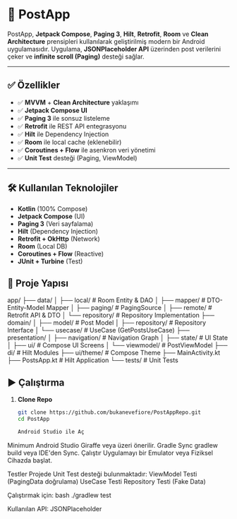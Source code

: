 # 📱 PostApp

PostApp, **Jetpack Compose**, **Paging 3**, **Hilt**, **Retrofit**, **Room** ve **Clean Architecture** prensipleri kullanılarak geliştirilmiş modern bir Android uygulamasıdır. Uygulama, **JSONPlaceholder API** üzerinden post verilerini çeker ve **infinite scroll (Paging)** desteği sağlar.

---

## ✅ Özellikler
- ✅ **MVVM** + **Clean Architecture** yaklaşımı  
- ✅ **Jetpack Compose UI**  
- ✅ **Paging 3** ile sonsuz listeleme  
- ✅ **Retrofit** ile REST API entegrasyonu  
- ✅ **Hilt** ile Dependency Injection  
- ✅ **Room** ile local cache (eklenebilir)  
- ✅ **Coroutines + Flow** ile asenkron veri yönetimi  
- ✅ **Unit Test** desteği (Paging, ViewModel)  

---

## 🛠️ Kullanılan Teknolojiler
- **Kotlin** (100% Compose)
- **Jetpack Compose** (UI)
- **Paging 3** (Veri sayfalama)
- **Hilt** (Dependency Injection)
- **Retrofit + OkHttp** (Network)
- **Room** (Local DB)
- **Coroutines + Flow** (Reactive)
- **JUnit + Turbine** (Test)

## 📂 Proje Yapısı

app/
├── data/
│ ├── local/ # Room Entity & DAO
│ ├── mapper/ # DTO-Entity-Model Mapper
│ ├── paging/ # PagingSource
│ ├── remote/ # Retrofit API & DTO
│ └── repository/ # Repository Implementation
├── domain/
│ ├── model/ # Post Model
│ ├── repository/ # Repository Interface
│ └── usecase/ # UseCase (GetPostsUseCase)
├── presentation/
│ ├── navigation/ # Navigation Graph
│ ├── state/ # UI State
│ ├── ui/ # Compose UI Screens
│ └── viewmodel/ # PostViewModel
├── di/ # Hilt Modules
├── ui/theme/ # Compose Theme
├── MainActivity.kt
├── PostsApp.kt # Hilt Application
└── tests/ # Unit Tests

## ▶️ Çalıştırma
1. **Clone Repo**
   ```bash
   git clone https://github.com/bukanevefiore/PostAppRepo.git
   cd PostApp

   Android Studio ile Aç

Minimum Android Studio Giraffe veya üzeri önerilir.
Gradle Sync
gradlew build veya IDE'den Sync.
Çalıştır
Uygulamayı bir Emulator veya Fiziksel Cihazda başlat.

Testler
Projede Unit Test desteği bulunmaktadır:
ViewModel Testi (PagingData doğrulama)
UseCase Testi
Repository Testi (Fake Data)

Çalıştırmak için:
bash
./gradlew test

Kullanılan API: JSONPlaceholder





